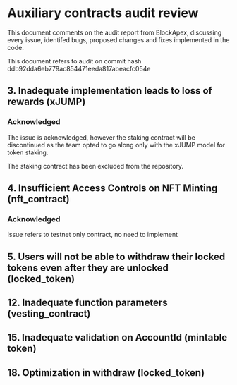 # Auxiliary contracts audit review

This document comments on the audit report from BlockApex, discussing every issue, identifed bugs, proposed changes and fixes implemented in the code.

This document refers to audit on commit hash ddb92dda6eb779ac854471eeda817abeacfc054e

## 3. Inadequate implementation leads to loss of rewards (xJUMP)
### Acknowledged

The issue is acknowledged, however the staking contract will be discontinued as the team opted to go along only with the xJUMP model for token staking.

The staking contract has been excluded from the repository.

## 4. Insufficient Access Controls on NFT Minting (nft_contract)
### Acknowledged

Issue refers to testnet only contract, no need to implement

## 5. Users will not be able to withdraw their locked tokens even after they are unlocked (locked_token)

## 12. Inadequate function parameters (vesting_contract)

## 15. Inadequate validation on AccountId (mintable token)

## 18. Optimization in withdraw (locked_token)

